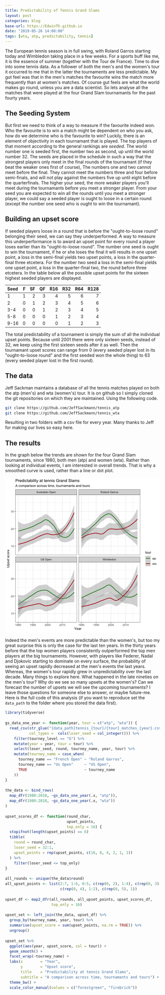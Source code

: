 ```yaml
---
title: Predictability of Tennis Grand Slams
layout: post
categories: blog
base-url: https://EdwinTh.github.io
date: "2019-05-26 14:00:00"
tags: [wta, atp, predictability, tennis]
---
```






The European tennis season is in full swing, with Roland Garros starting today and Wimbledon taking place in a few weeks. For a sports buff like me, it is the essence of summer (together with the Tour de France). Time to dive into some tennis data. As a follower of both the men's and the women's tour it occurred to me that in the latter the tournaments are less predictable. My gut feel was that in the men's matches the favourite wins the match more frequently than at women's matches. Of course gut feels are what the world makes go round, unless you are a data scientist. So lets analyse all the matches that were played at the four Grand Slam tournamants for the past fourty years.

## The Seeding System

But first we need to think of a way to measure if the favourite indeed won. Who the favourite is to win a match might be dependent on who you ask, how do we determine who is the favourite to win? Luckily, there is an element of objectivity in each tournamant that is played. The top players of that moment according to the general rankings are *seeded*. The world number one is seeded first, the number two as second, up until the world number 32. The seeds are placed in the schedule in such a way that the strongest players only meet in the final rounds of the tournamant (if they beat the weaker ones first of course), The numbers one and two cannot meet before the final. They cannot meet the numbers three and four before semi-finals, and will not play against the numbers five up until eight before the quarterfinals. The higher your seed, the more weaker players you'll meet during the tournamants before you meet a stronger player. From your seed you are expected to win all the rounds until you meet a stronger player, we could say a seeded player is ought to loose in a certain round (except the number one seed who is ought to win the tournamant).

## Building an upset score

If seeded players loose in a round that is before the "ought-to-loose round" belonging their seed, we can say they underperformed. A way to measure this underperformance is to award an upset point for every round a player loses earlier than its "ought-to-loose round". The number one seed is ought to win the tournament, if he or she loses the final it will results in one upset point, a loss in the semi-final yields two upset points, a loss in the quarter-final three etcetera. For the number two seed a loss in the semi-final yields one upset point, a loss in the quarter-final two, the round before three etcetera. In the table below all the possible upset points for the sixteen highest seeded players are displayed. 


|Seed |  F| SF| QF| R16| R32| R64| R128|
|:----|--:|--:|--:|---:|---:|---:|----:|
|1    |  1|  2|  3|   4|   5|   6|    7|
|2    |  0|  1|  2|   3|   4|   5|    6|
|3-4  |  0|  0|  1|   2|   3|   4|    5|
|5-8  |  0|  0|  0|   1|   2|   3|    4|
|9-16 |  0|  0|  0|   0|   1|   2|    3|

The total predictability of a tournament is simply the sum of all the individual upset points. Because until 2001 there were only sixteen seeds, instead of 32, we keep using the first sixteen seeds after it as well. Then the tournamant upset scores can range from 0 (every seeded player lost in its "ought-to-loose round" and the first seeded won the whole thing) to 63 (every seeded player lost in the first round).

## The data

Jeff Sackman maintains a database of all the tennis matches played on both the atp (men's) and wta (women's) tour. It is on github so I simply cloned the git repositories on which they are maintained. Using the following code. 


```bash
git clone https://github.com/JeffSackmann/tennis_atp
git clone https://github.com/JeffSackmann/tennis_wta
```

Resulting in two folders with a csv file for every year. Many thanks to Jeff for making our lives so easy here.

## The results

In the graph below the trends are shown for the four Grand Slam tournaments, since 1980, both men (atp) and women (wta). Rather than looking at individual events, I am interested in overall trends. That is why a smoothed curve is used, rather than a line or dot plot. 

![plot of chunk unnamed-chunk-4](/figure/source/2019-05-26-tennis-upset-score/unnamed-chunk-4-1.png)

Indeed the men's events are more predictable than the women's, but too my great surprise this is only the case for the last ten years. In the thirty years before that the top women players consistently outperformed the top men players at the big tournaments. However, with players like Federer, Nadal and Djokovic starting to dominate on every surface, the probability of seeing an upset rapidly decreased at the men's events the last years. Whereas, the women's tour rapidly grew in unpredictability over the last decade. Many things to explore here. What happened in the late nineties on the men's tour? Why do we see so many upsets at the women's? Can we forecast the number of upsets we will see the upcoming tournaments? I leave those questions for someone else to answer, or maybe future-me. Here is the full code of this analysis (if you want to reproduce set the `data_path` to the folder where you stored the data first).


```r
library(tidyverse)

gs_data_one_year <- function(year, tour = c("atp", "wta")) {
  read_csv(str_glue("{data_path}tennis_{tour}/{tour}_matches_{year}.csv"),
           col_types =  cols(loser_seed = col_integer())) %>% 
    filter(tourney_level == "G") %>% 
    mutate(year = year, tour = tour) %>% 
    select(loser_seed, round, tourney_name, year, tour) %>% 
    mutate(tourney_name = case_when(
      tourney_name == "French Open" ~ "Roland Garros",
      tourney_name == "Us Open"     ~ "US Open",
      TRUE                          ~ tourney_name
    ))
}

the_data <- bind_rows(
  map_dfr(1980:2018, ~gs_data_one_year(.x, "atp")),
  map_dfr(1980:2018, ~gs_data_one_year(.x, "wta"))
)

upset_scores_df <- function(round_char, 
                            upset_points,
                            top_only = 16) {
  stopifnot(length(upset_points) == 6)
  tibble(
    round = round_char,
    loser_seed = 32:1,
    upset_points = rep(upset_points, c(16, 8, 4, 2, 1, 1))
  ) %>% 
    filter(loser_seed <= top_only)
}

all_rounds <- unique(the_data$round)
all_upset_points <- list(2:7, 1:6, 0:5, c(rep(0, 2), 1:4), c(rep(0, 3), 1:3), 
                         c(rep(0, 4), 1:2), c(rep(0, 5), 1))

upset_df <- map2_dfr(all_rounds, all_upset_points, upset_scores_df,
                     top_only = 16)

upset_set <- left_join(the_data, upset_df) %>% 
  group_by(tourney_name, year, tour) %>% 
  summarise(upset_score = sum(upset_points, na.rm = TRUE)) %>% 
  ungroup() 

upset_set %>% 
  ggplot(aes(year, upset_score, col = tour)) +
  geom_smooth() +
  facet_wrap(~tourney_name) +
  labs(x        = "Year", 
       y        = "Upset score",
       title    = "Predictability at tennis Grand Slams",
       subtitle = "A comparison across time, tournamants and tours") +
  theme_bw() +
  scale_color_manual(values = c("forestgreen", "firebrick"))
```


